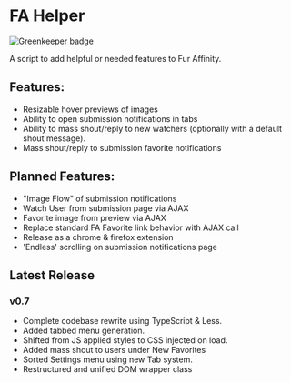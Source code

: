 # FA Helper

[![Greenkeeper badge](https://badges.greenkeeper.io/Foxcapades/FA-Helper.svg)](https://greenkeeper.io/)

A script to add helpful or needed features to Fur Affinity.

## Features:
* Resizable hover previews of images
* Ability to open submission notifications in tabs
* Ability to mass shout/reply to new watchers (optionally with a default shout message).
* Mass shout/reply to submission favorite notifications

## Planned Features:
* "Image Flow" of submission notifications
* Watch User from submission page via AJAX
* Favorite image from preview via AJAX
* Replace standard FA Favorite link behavior with AJAX call
* Release as a chrome &amp; firefox extension
* 'Endless' scrolling on submission notifications page

## Latest Release

### v0.7
* Complete codebase rewrite using TypeScript &amp; Less.
* Added tabbed menu generation.
* Shifted from JS applied styles to CSS injected on load.
* Added mass shout to users under New Favorites
* Sorted Settings menu using new Tab system.
* Restructured and unified DOM wrapper class
